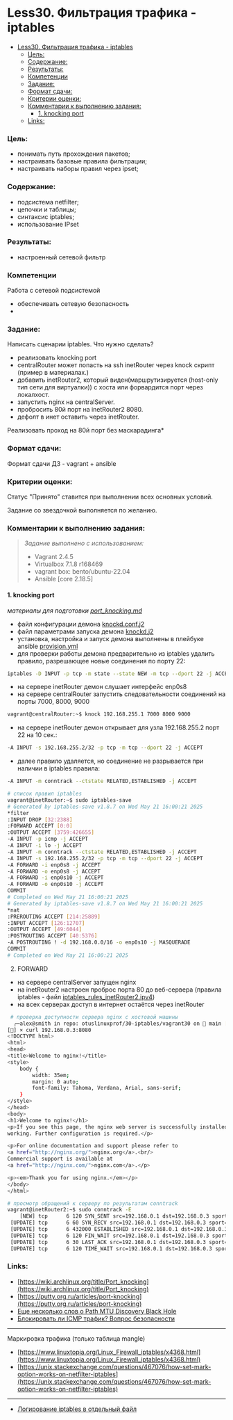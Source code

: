 # Less30. Фильтрация трафика - iptables
- [Less30. Фильтрация трафика - iptables](#less30-фильтрация-трафика---iptables)
    - [Цель:](#цель)
    - [Содержание:](#содержание)
    - [Результаты:](#результаты)
    - [Компетенции](#компетенции)
    - [Задание:](#задание)
    - [Формат сдачи:](#формат-сдачи)
    - [Критерии оценки:](#критерии-оценки)
    - [Комментарии к выполнению задания:](#комментарии-к-выполнению-задания)
      - [1. knocking port](#1-knocking-port)
    - [Links:](#links)

### Цель: 
- понимать путь прохождения пакетов;
- настраивать базовые правила фильтрации;
- настраивать наборы правил через ipset;
  
### Содержание:
- подсистема netfilter;
- цепочки и таблицы;
- синтаксис iptables;
- использование IPset
 
### Результаты:
- настроенный сетевой фильтр
### Компетенции

Работа с сетевой подсистемой
- обеспечивать сетевую безопасность
- 
### Задание:

Написать сценарии iptables.
Что нужно сделать?

- реализовать knocking port
- centralRouter может попасть на ssh inetRouter через knock скрипт (пример в материалах.)
- добавить inetRouter2, который виден(маршрутизируется (host-only тип сети для виртуалки)) с хоста или форвардится порт через локалхост.
- запустить nginx на centralServer.
- пробросить 80й порт на inetRouter2 8080.
- дефолт в инет оставить через inetRouter.

Реализовать проход на 80й порт без маскарадинга*

### Формат сдачи: 
Формат сдачи ДЗ - vagrant + ansible


### Критерии оценки:
Статус "Принято" ставится при выполнении всех основных условий.

Задание со звездочкой выполняется по желанию.

### Комментарии к выполнению задания:
> _Задание выполнено с использованием:_
> - Vagrant 2.4.5
> - Virtualbox 7.1.8 r168469
> - vagrant box: bento/ubuntu-22.04
> - Ansible [core 2.18.5]

#### 1. knocking port
*материалы для подготовки [port_knocking.md](./appendix/port_knocking.md)*

- файл конфигурации демона [knockd.conf.j2](./vagrant30/ansible/templates/knockd.conf.j2)
- файл параметрами запуска демона [knockd.j2](./vagrant30/ansible/templates/knockd.j2)
- установка, настройка и запуск демона выполнены в плейбуке ansible [provision.yml](./vagrant30/ansible/provision.yml)
- для проверки работы демона предварительно из iptables удалить правило, разрешающее новые соединения по порту 22:
```bash 
iptables -D INPUT -p tcp -m state --state NEW -m tcp --dport 22 -j ACCEPT
```
- на сервере inetRouter демон слушает интерфейс enp0s8
- на сервере centralRouter запустить следовательности соединений на порты 7000, 8000, 9000 
```bash
vagrant@centralRouter:~$ knock 192.168.255.1 7000 8000 9000
```
- на сервере inetRouter демон открывает для узла 192.168.255.2 порт 22 на 10 сек.:
  
```bash
-A INPUT -s 192.168.255.2/32 -p tcp -m tcp --dport 22 -j ACCEPT
```
- далее правило удаляется, но соединение не разрывается при наличии в iptables правила:
  
```bash
-A INPUT -m conntrack --ctstate RELATED,ESTABLISHED -j ACCEPT
``` 

```bash 
# список правил iptables
vagrant@inetRouter:~$ sudo iptables-save
# Generated by iptables-save v1.8.7 on Wed May 21 16:00:21 2025
*filter
:INPUT DROP [32:2388]
:FORWARD ACCEPT [0:0]
:OUTPUT ACCEPT [3759:426655]
-A INPUT -p icmp -j ACCEPT
-A INPUT -i lo -j ACCEPT
-A INPUT -m conntrack --ctstate RELATED,ESTABLISHED -j ACCEPT
-A INPUT -s 192.168.255.2/32 -p tcp -m tcp --dport 22 -j ACCEPT
-A FORWARD -i enp0s8 -j ACCEPT
-A FORWARD -o enp0s8 -j ACCEPT
-A FORWARD -i enp0s10 -j ACCEPT
-A FORWARD -o enp0s10 -j ACCEPT
COMMIT
# Completed on Wed May 21 16:00:21 2025
# Generated by iptables-save v1.8.7 on Wed May 21 16:00:21 2025
*nat
:PREROUTING ACCEPT [214:25889]
:INPUT ACCEPT [126:12707]
:OUTPUT ACCEPT [49:6044]
:POSTROUTING ACCEPT [40:5376]
-A POSTROUTING ! -d 192.168.0.0/16 -o enp0s10 -j MASQUERADE
COMMIT
# Completed on Wed May 21 16:00:21 2025
```
2. FORWARD
- на сервере centralServer запущен nginx
- на inetRouter2 настроен проброс порта 80 до веб-сервера (правила iptables - файл [iptables_rules_inetRouter2.ipv4](./vagrant30_2/ansible/templates/iptables_rules_inetRouter2.ipv4))
- на всех серверах доступ в интернет остаётся через inetRouter

```bash 
 # проверка доступности сервера nginx c хостовой машины
  ╭─alex@smith in repo: otuslinuxprof/30-iptables/vagrant30 on  main [!?] via ⍱ v2.4.5 took 2m12s
[🔴] × curl 192.168.0.3:8080
<!DOCTYPE html>
<html>
<head>
<title>Welcome to nginx!</title>
<style>
    body {
        width: 35em;
        margin: 0 auto;
        font-family: Tahoma, Verdana, Arial, sans-serif;
    }
</style>
</head>
<body>
<h1>Welcome to nginx!</h1>
<p>If you see this page, the nginx web server is successfully installed and
working. Further configuration is required.</p>

<p>For online documentation and support please refer to
<a href="http://nginx.org/">nginx.org</a>.<br/>
Commercial support is available at
<a href="http://nginx.com/">nginx.com</a>.</p>

<p><em>Thank you for using nginx.</em></p>
</body>
</html>
```

```bash
# просмотр обращений к серверу по результатам conntrack
vagrant@inetRouter2:~$ sudo conntrack -E
    [NEW] tcp      6 120 SYN_SENT src=192.168.0.1 dst=192.168.0.3 sport=47442 dport=8080 [UNREPLIED] src=192.168.0.2 dst=192.168.0.3 sport=80 dport=47442
 [UPDATE] tcp      6 60 SYN_RECV src=192.168.0.1 dst=192.168.0.3 sport=47442 dport=8080 src=192.168.0.2 dst=192.168.0.3 sport=80 dport=47442
 [UPDATE] tcp      6 432000 ESTABLISHED src=192.168.0.1 dst=192.168.0.3 sport=47442 dport=8080 src=192.168.0.2 dst=192.168.0.3 sport=80 dport=47442 [ASSURED]
 [UPDATE] tcp      6 120 FIN_WAIT src=192.168.0.1 dst=192.168.0.3 sport=47442 dport=8080 src=192.168.0.2 dst=192.168.0.3 sport=80 dport=47442 [ASSURED]
 [UPDATE] tcp      6 30 LAST_ACK src=192.168.0.1 dst=192.168.0.3 sport=47442 dport=8080 src=192.168.0.2 dst=192.168.0.3 sport=80 dport=47442 [ASSURED]
 [UPDATE] tcp      6 120 TIME_WAIT src=192.168.0.1 dst=192.168.0.3 sport=47442 dport=8080 src=192.168.0.2 dst=192.168.0.3 sport=80 dport=47442 [ASSURED]


```

### Links:

- [https://wiki.archlinux.org/title/Port_knocking](https://wiki.archlinux.org/title/Port_knocking)
- [https://putty.org.ru/articles/port-knocking](https://putty.org.ru/articles/port-knocking)
- [Еще несколько слов о Path MTU Discovery Black Hole](https://habr.com/ru/articles/136871/)
- [Блокировать ли ICMP трафик? Вопрос безопасности](https://14bytes.ru/blokirovat-li-icmp-trafik-bezopasno-li/)
--- 
Маркировка трафика (только таблица mangle)
- [https://www.linuxtopia.org/Linux_Firewall_iptables/x4368.html](https://www.linuxtopia.org/Linux_Firewall_iptables/x4368.html)
- [https://unix.stackexchange.com/questions/467076/how-set-mark-option-works-on-netfilter-iptables](https://unix.stackexchange.com/questions/467076/how-set-mark-option-works-on-netfilter-iptables)
---
- [Логирование iptables в отдельный файл](https://habr.com/ru/articles/259169/)